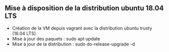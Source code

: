 ## Mise à disposition de la distribution ubuntu 18.04 LTS
- Création de la VM depuis vagrant avec la distribution ubuntu trusty (16.04 LTS)
- Mise à jour des paquets : sudo apt update
- Mise à jour de la distribution : sudo do-release-upgrade -d